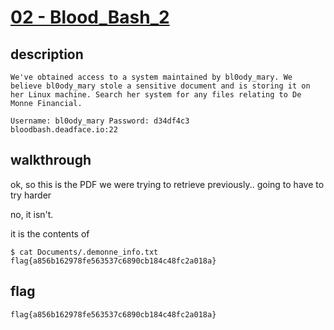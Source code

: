 # [02 - Blood_Bash_2](https://deadface.ctfd.io/challenges#Blood%20Bash%202-14)

## description
```
We've obtained access to a system maintained by bl0ody_mary. We believe bl0ody_mary stole a sensitive document and is storing it on her Linux machine. Search her system for any files relating to De Monne Financial.

Username: bl0ody_mary Password: d34df4c3
bloodbash.deadface.io:22
```

## walkthrough

ok, so this is the PDF we were trying to retrieve previously.. going to have to try harder

no, it isn't.

it is the contents of

```
$ cat Documents/.demonne_info.txt
flag{a856b162978fe563537c6890cb184c48fc2a018a}
```


## flag
```
flag{a856b162978fe563537c6890cb184c48fc2a018a}
```
